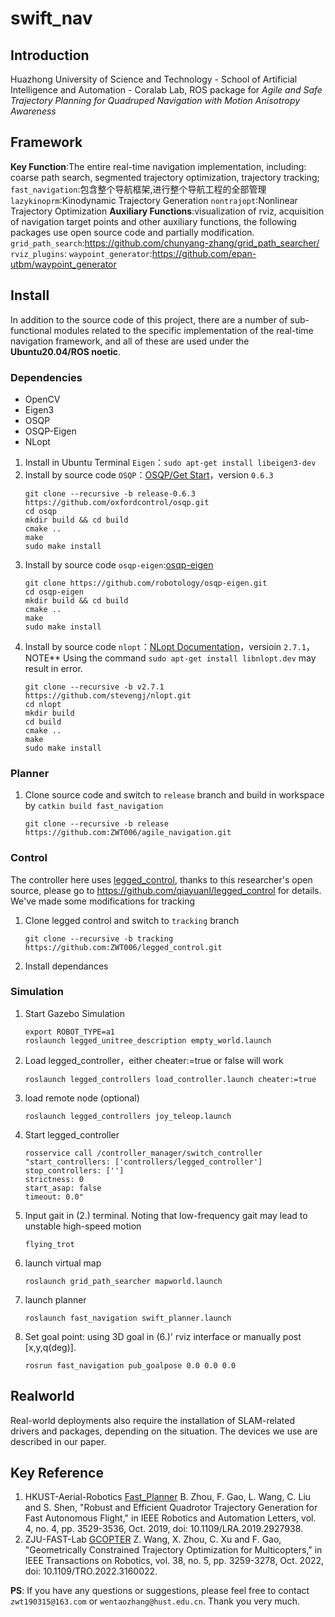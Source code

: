 # swift_nav

## Introduction
Huazhong University of Science and Technology - School of Artificial Intelligence and Automation - Coralab Lab, ROS package for *Agile and Safe Trajectory Planning for Quadruped Navigation with Motion Anisotropy Awareness*

## Framework
**Key Function**:The entire real-time navigation implementation, including: coarse path search, segmented trajectory optimization, trajectory tracking;
`fast_navigation`:包含整个导航框架,进行整个导航工程的全部管理
`lazykinoprm`:Kinodynamic Trajectory Generation
`nontrajopt`:Nonlinear Trajectory Optimization
**Auxiliary Functions**:visualization of rviz, acquisition of navigation target points and other auxiliary functions, the following packages use open source code and partially modification.
`grid_path_search`:https://github.com/chunyang-zhang/grid_path_searcher/
`rviz_plugins`:
`waypoint_generator`:https://github.com/epan-utbm/waypoint_generator


## Install
In addition to the source code of this project, there are a number of sub-functional modules related to the specific implementation of the real-time navigation framework, and all of these are used under the **Ubuntu20.04/ROS noetic**.

### Dependencies
* OpenCV
* Eigen3
* OSQP
* OSQP-Eigen
* NLopt

1. Install in Ubuntu Terminal `Eigen`：`sudo apt-get install libeigen3-dev`
2. Install by source code `OSQP`：[OSQP/Get Start](https://osqp.org/docs/get_started/)，version `0.6.3`
    ```
    git clone --recursive -b release-0.6.3 https://github.com/oxfordcontrol/osqp.git
    cd osqp
    mkdir build && cd build
    cmake .. 
    make
    sudo make install
    ```
3. Install by source code `osqp-eigen`:[osqp-eigen](https://robotology.github.io/osqp-eigen/)
    ```
    git clone https://github.com/robotology/osqp-eigen.git
    cd osqp-eigen
    mkdir build && cd build
    cmake .. 
    make
    sudo make install
    ```
4. Install by source code `nlopt`：[NLopt Documentation](https://nlopt.readthedocs.io/en/latest/)，versioin `2.7.1`，NOTE** Using the command `sudo apt-get install libnlopt.dev` may result in error.
    ```
    git clone --recursive -b v2.7.1 https://github.com/stevengj/nlopt.git
    cd nlopt
    mkdir build
    cd build
    cmake ..
    make
    sudo make install
    ```
### Planner
1. Clone source code and switch to `release` branch and build in workspace by `catkin build fast_navigation`
    ```
    git clone --recursive -b release https://github.com:ZWT006/agile_navigation.git
    ```
### Control
The controller here uses [legged_control](https://github.com/qiayuanl/legged_control), thanks to this researcher's open source, please go to https://github.com/qiayuanl/legged_control for details. We've made some modifications for tracking
1. Clone legged control and switch to `tracking` branch
    ```
    git clone --recursive -b tracking https://github.com:ZWT006/legged_control.git
    ```
2. Install dependances

### Simulation 

1. Start Gazebo Simulation
    ```
    export ROBOT_TYPE=a1
    roslaunch legged_unitree_description empty_world.launch
    ```
2. Load legged_controller，either cheater:=true or false will work 
    ```
    roslaunch legged_controllers load_controller.launch cheater:=true
    ```
3. load remote node (optional)
    ```
    roslaunch legged_controllers joy_teleop.launch
    ```
4. Start legged_controller
    ```
    rosservice call /controller_manager/switch_controller "start_controllers: ['controllers/legged_controller']
    stop_controllers: ['']
    strictness: 0
    start_asap: false
    timeout: 0.0" 
    ```
5. Input gait in (2.) terminal. Noting that low-frequency gait may lead to unstable high-speed motion
    ```
    flying_trot
    ```
6. launch virtual map
    ```
    roslaunch grid_path_searcher mapworld.launch
    ```
7. launch planner
    ```
    roslaunch fast_navigation swift_planner.launch
    ```
8. Set goal point: using 3D goal in (6.)' rviz interface or manually post [x,y,q(deg)].
    ```
    rosrun fast_navigation pub_goalpose 0.0 0.0 0.0
    ```

## Realworld
Real-world deployments also require the installation of SLAM-related drivers and packages, depending on the situation. The devices we use are described in our paper.

## Key Reference

1.  HKUST-Aerial-Robotics [Fast_Planner](https://github.com/HKUST-Aerial-Robotics/Fast-Planner)
B. Zhou, F. Gao, L. Wang, C. Liu and S. Shen, "Robust and Efficient Quadrotor Trajectory Generation for Fast Autonomous Flight," in IEEE Robotics and Automation Letters, vol. 4, no. 4, pp. 3529-3536, Oct. 2019, doi: 10.1109/LRA.2019.2927938.
2.  ZJU-FAST-Lab [GCOPTER](https://github.com/ZJU-FAST-Lab/GCOPTER)
Z. Wang, X. Zhou, C. Xu and F. Gao, "Geometrically Constrained Trajectory Optimization for Multicopters," in IEEE Transactions on Robotics, vol. 38, no. 5, pp. 3259-3278, Oct. 2022, doi: 10.1109/TRO.2022.3160022.

**PS**: If you have any questions or suggestions, please feel free to contact `zwt190315@163.com` or `wentaozhang@hust.edu.cn`. Thank you very much.
